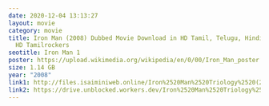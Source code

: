 ```yaml
---
date: 2020-12-04 13:13:27
layout: movie
category: movie
title: Iron Man (2008) Dubbed Movie Download in HD Tamil, Telugu, Hindi ,English
  HD Tamilrockers
seotitle: Iron Man 1
poster: https://upload.wikimedia.org/wikipedia/en/0/00/Iron_Man_poster.jpg
size: 1.14 GB
year: "2008"
link1: http://files.isaiminiweb.online/Iron%2520Man%2520Triology%2520(2008%2520to%25202013)/(Telegram%2520%40isaiminidownload)%2520-%2520Iron%2520Man%25201%2520(2008)%5B720p%2520-%2520BDRip%2520-%2520%5BTamil%2520Telugu%2520Hindi%2520Eng%5D?rootId=0AN9zhQ1hps-9Uk9PVA
link2: https://drive.unblocked.workers.dev/Iron%2520Man%2520Triology%2520(2008%2520to%25202013)/(Telegram%2520%40isaiminidownload)%2520-%2520Iron%2520Man%25201%2520(2008)%5B720p%2520-%2520BDRip%2520-%2520%5BTamil%2520Telugu%2520Hindi%2520Eng%5D?rootId=0AN9zhQ1hps-9Uk9PVA
---
```

